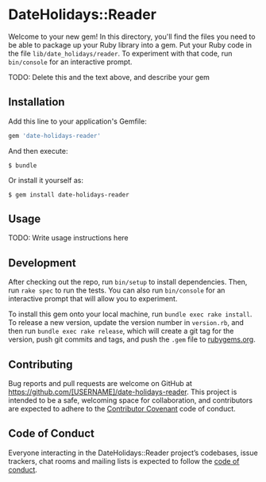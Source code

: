 # DateHolidays::Reader

Welcome to your new gem! In this directory, you'll find the files you need to be able to package up your Ruby library into a gem. Put your Ruby code in the file `lib/date_holidays/reader`. To experiment with that code, run `bin/console` for an interactive prompt.

TODO: Delete this and the text above, and describe your gem

## Installation

Add this line to your application's Gemfile:

```ruby
gem 'date-holidays-reader'
```

And then execute:

    $ bundle

Or install it yourself as:

    $ gem install date-holidays-reader

## Usage

TODO: Write usage instructions here

## Development

After checking out the repo, run `bin/setup` to install dependencies. Then, run `rake spec` to run the tests. You can also run `bin/console` for an interactive prompt that will allow you to experiment.

To install this gem onto your local machine, run `bundle exec rake install`. To release a new version, update the version number in `version.rb`, and then run `bundle exec rake release`, which will create a git tag for the version, push git commits and tags, and push the `.gem` file to [rubygems.org](https://rubygems.org).

## Contributing

Bug reports and pull requests are welcome on GitHub at https://github.com/[USERNAME]/date-holidays-reader. This project is intended to be a safe, welcoming space for collaboration, and contributors are expected to adhere to the [Contributor Covenant](http://contributor-covenant.org) code of conduct.

## Code of Conduct

Everyone interacting in the DateHolidays::Reader project’s codebases, issue trackers, chat rooms and mailing lists is expected to follow the [code of conduct](https://github.com/[USERNAME]/date-holidays-reader/blob/master/CODE_OF_CONDUCT.md).
